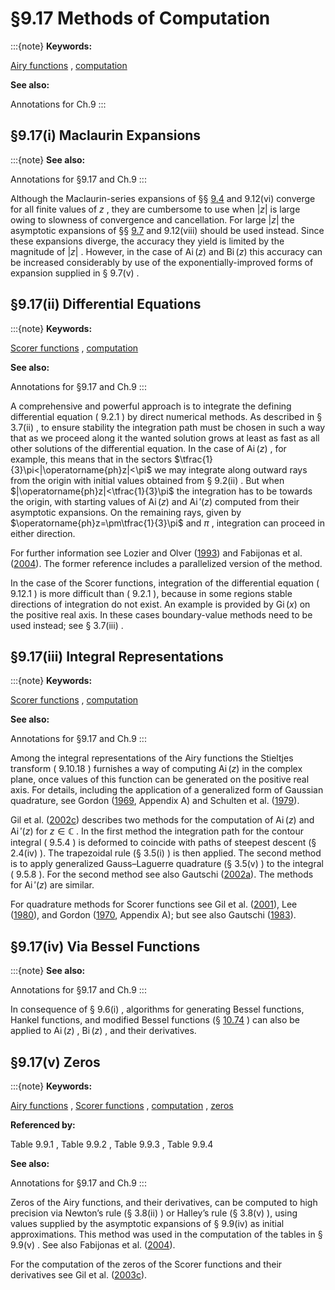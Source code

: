 # §9.17 Methods of Computation

:::{note}
**Keywords:**

[Airy functions](http://dlmf.nist.gov/search/search?q=Airy%20functions) , [computation](http://dlmf.nist.gov/search/search?q=computation)

**See also:**

Annotations for Ch.9
:::


## §9.17(i) Maclaurin Expansions

:::{note}
**See also:**

Annotations for §9.17 and Ch.9
:::

Although the Maclaurin-series expansions of §§ [9.4](./9.4.md "§9.4 Maclaurin Series ‣ Airy Functions ‣ Chapter 9 Airy and Related Functions") and 9.12(vi) converge for all finite values of $z$ , they are cumbersome to use when $|z|$ is large owing to slowness of convergence and cancellation. For large $|z|$ the asymptotic expansions of §§ [9.7](./9.7.md "§9.7 Asymptotic Expansions ‣ Airy Functions ‣ Chapter 9 Airy and Related Functions") and 9.12(viii) should be used instead. Since these expansions diverge, the accuracy they yield is limited by the magnitude of $|z|$ . However, in the case of $\operatorname{Ai}\left(z\right)$ and $\operatorname{Bi}\left(z\right)$ this accuracy can be increased considerably by use of the exponentially-improved forms of expansion supplied in § 9.7(v) .


## §9.17(ii) Differential Equations

:::{note}
**Keywords:**

[Scorer functions](http://dlmf.nist.gov/search/search?q=Scorer%20functions) , [computation](http://dlmf.nist.gov/search/search?q=computation)

**See also:**

Annotations for §9.17 and Ch.9
:::

A comprehensive and powerful approach is to integrate the defining differential equation ( 9.2.1 ) by direct numerical methods. As described in § 3.7(ii) , to ensure stability the integration path must be chosen in such a way that as we proceed along it the wanted solution grows at least as fast as all other solutions of the differential equation. In the case of $\operatorname{Ai}\left(z\right)$ , for example, this means that in the sectors $\tfrac{1}{3}\pi<|\operatorname{ph}z|<\pi$ we may integrate along outward rays from the origin with initial values obtained from § 9.2(ii) . But when $|\operatorname{ph}z|<\tfrac{1}{3}\pi$ the integration has to be towards the origin, with starting values of $\operatorname{Ai}\left(z\right)$ and $\operatorname{Ai}'\left(z\right)$ computed from their asymptotic expansions. On the remaining rays, given by $\operatorname{ph}z=\pm\tfrac{1}{3}\pi$ and $\pi$ , integration can proceed in either direction.

For further information see Lozier and Olver ([1993](./bib/L.html#bib1477 "Airy and Bessel Functions by Parallel Integration of ODEs")) and Fabijonas et al. ([2004](./bib/F.html#bib770 "Computation of complex Airy functions and their zeros using asymptotics and the differential equation")). The former reference includes a parallelized version of the method.

In the case of the Scorer functions, integration of the differential equation ( 9.12.1 ) is more difficult than ( 9.2.1 ), because in some regions stable directions of integration do not exist. An example is provided by $\operatorname{Gi}\left(x\right)$ on the positive real axis. In these cases boundary-value methods need to be used instead; see § 3.7(iii) .


## §9.17(iii) Integral Representations

:::{note}
**Keywords:**

[Scorer functions](http://dlmf.nist.gov/search/search?q=Scorer%20functions) , [computation](http://dlmf.nist.gov/search/search?q=computation)

**See also:**

Annotations for §9.17 and Ch.9
:::

Among the integral representations of the Airy functions the Stieltjes transform ( 9.10.18 ) furnishes a way of computing $\operatorname{Ai}\left(z\right)$ in the complex plane, once values of this function can be generated on the positive real axis. For details, including the application of a generalized form of Gaussian quadrature, see Gordon ([1969](./bib/G.html#bib959 "New method for constructing wavefunctions for bound states and scattering"), Appendix A) and Schulten et al. ([1979](./bib/S.html#bib2023 "An algorithm for the evaluation of the complex Airy functions")).

Gil et al. ([2002c](./bib/G.html#bib924 "Computing complex Airy functions by numerical quadrature")) describes two methods for the computation of $\operatorname{Ai}\left(z\right)$ and $\operatorname{Ai}'\left(z\right)$ for $z\in\mathbb{C}$ . In the first method the integration path for the contour integral ( 9.5.4 ) is deformed to coincide with paths of steepest descent (§ 2.4(iv) ). The trapezoidal rule (§ 3.5(i) ) is then applied. The second method is to apply generalized Gauss–Laguerre quadrature (§ 3.5(v) ) to the integral ( 9.5.8 ). For the second method see also Gautschi ([2002a](./bib/G.html#bib897 "Computation of Bessel and Airy functions and of related Gaussian quadrature formulae")). The methods for $\operatorname{Ai}'\left(z\right)$ are similar.

For quadrature methods for Scorer functions see Gil et al. ([2001](./bib/G.html#bib921 "On nonoscillating integrals for computing inhomogeneous Airy functions")), Lee ([1980](./bib/L.html#bib1397 "The inhomogeneous Airy functions, ⁢ Gi ( z ) and ⁢ Hi ( z )")), and Gordon ([1970](./bib/G.html#bib960 "Constructing wavefunctions for nonlocal potentials"), Appendix A); but see also Gautschi ([1983](./bib/G.html#bib889 "How and how not to check Gaussian quadrature formulae")).


## §9.17(iv) Via Bessel Functions

:::{note}
**See also:**

Annotations for §9.17 and Ch.9
:::

In consequence of § 9.6(i) , algorithms for generating Bessel functions, Hankel functions, and modified Bessel functions (§ [10.74](./10.74.md "§10.74 Methods of Computation ‣ Computation ‣ Chapter 10 Bessel Functions") ) can also be applied to $\operatorname{Ai}\left(z\right)$ , $\operatorname{Bi}\left(z\right)$ , and their derivatives.


## §9.17(v) Zeros

:::{note}
**Keywords:**

[Airy functions](http://dlmf.nist.gov/search/search?q=Airy%20functions) , [Scorer functions](http://dlmf.nist.gov/search/search?q=Scorer%20functions) , [computation](http://dlmf.nist.gov/search/search?q=computation) , [zeros](http://dlmf.nist.gov/search/search?q=zeros)

**Referenced by:**

Table 9.9.1 , Table 9.9.2 , Table 9.9.3 , Table 9.9.4

**See also:**

Annotations for §9.17 and Ch.9
:::

Zeros of the Airy functions, and their derivatives, can be computed to high precision via Newton’s rule (§ 3.8(ii) ) or Halley’s rule (§ 3.8(v) ), using values supplied by the asymptotic expansions of § 9.9(iv) as initial approximations. This method was used in the computation of the tables in § 9.9(v) . See also Fabijonas et al. ([2004](./bib/F.html#bib770 "Computation of complex Airy functions and their zeros using asymptotics and the differential equation")).

For the computation of the zeros of the Scorer functions and their derivatives see Gil et al. ([2003c](./bib/G.html#bib928 "On the zeros of the Scorer functions")).
